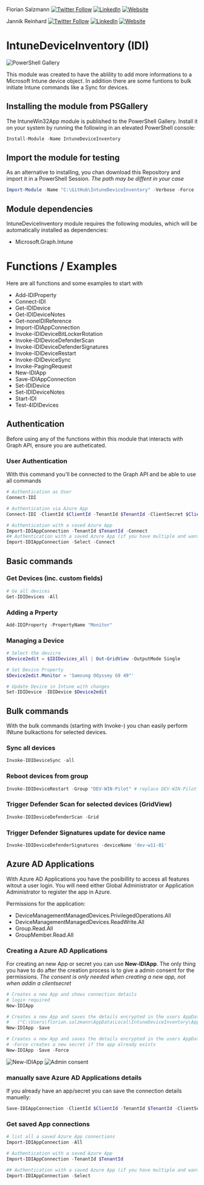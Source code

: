 Florian Salzmann
[![Twitter Follow](https://img.shields.io/badge/Twitter-1DA1F2?style=for-the-badge&logo=twitter&logoColor=white)](https://twitter.com/FlorianSLZ/)  [![LinkedIn](https://img.shields.io/badge/LinkedIn-0077B5?style=for-the-badge&logo=linkedin&logoColor=white)](https://www.linkedin.com/in/fsalzmann/)  [![Website](https://img.shields.io/badge/website-000000?style=for-the-badge&logo=About.me&logoColor=white)](https://scloud.work/en/about)

Jannik Reinhard
[![Twitter Follow](https://img.shields.io/badge/Twitter-1DA1F2?style=for-the-badge&logo=twitter&logoColor=white)](https://twitter.com/jannik_reinhard)  [![LinkedIn](https://img.shields.io/badge/LinkedIn-0077B5?style=for-the-badge&logo=linkedin&logoColor=white)](https://www.linkedin.com/in/jannik-r/)  [![Website](https://img.shields.io/badge/website-000000?style=for-the-badge&logo=About.me&logoColor=white)](https://jannikreinhard.com/)

# IntuneDeviceInventory (IDI)

![PowerShell Gallery](https://img.shields.io/powershellgallery/dt/IntuneDeviceInventory)

This module was created to have the ablility to add more informations to a Microsoft Intune device object. 
In addition there are some funtions to bulk initiate Intune commands like a Sync for devices. 


## Installing the module from PSGallery

The IntuneWin32App module is published to the PowerShell Gallery. Install it on your system by running the following in an elevated PowerShell console:
```PowerShell
Install-Module -Name IntuneDeviceInventory
```

## Import the module for testing

As an alternative to installing, you chan download this Repository and import it in a PowerShell Session. 
*The path may be diffent in your case*
```PowerShell
Import-Module -Name "C:\GitHub\IntuneDeviceInventory" -Verbose -Force
```

## Module dependencies

IntuneDeviceInventory module requires the following modules, which will be automatically installed as dependencies:
- Microsoft.Graph.Intune

# Functions / Examples

Here are all functions and some examples to start with

- Add-IDIProperty
- Connect-IDI
- Get-IDIDevice
- Get-IDIDeviceNotes
- Get-noneIDIReference
- Import-IDIAppConnection
- Invoke-IDIDeviceBitLockerRotation
- Invoke-IDIDeviceDefenderScan
- Invoke-IDIDeviceDefenderSignatures
- Invoke-IDIDeviceRestart
- Invoke-IDIDeviceSync
- Invoke-PagingRequest
- New-IDIApp
- Save-IDIAppConnection
- Set-IDIDevice
- Set-IDIDeviceNotes
- Start-IDI
- Test-4IDIDevices

## Authentication
Before using any of the functions within this module that interacts with Graph API, ensure you are autheticated. 

### User Authentication
With this command you'll be connected to the Graph API and be able to use all commands
```PowerShell
# Authentication as User
Connect-IDI

# Authentication via Azure App
Connect-IDI -ClientId $ClientId -TenantId $TenantId -ClientSecret $ClientSecret

# Authentication with a saved Azure App
Import-IDIAppConnection -TenantId $TenantId -Connect
## Authentication with a saved Azure App (if you have multiple and want to select)
Import-IDIAppConnection -Select -Connect
```

## Basic commands
### Get Devices (inc. custom fields)

```PowerShell
# Ge all devices
Get-IDIDevices -All
```

### Adding a Prperty

```PowerShell
Add-IDIProperty -PropertyName "Monitor"
```

### Managing a Device

```PowerShell
# Select the devicre
$Device2edit = $IDIDevices_all | Out-GridView -OutputMode Single

# Set Device Property
$Device2edit.Monitor = 'Samsung Odyssey G9 49"'

# Update Device in Intune with changes
Set-IDIDevice -IDIDevice $Device2edit
```

## Bulk commands

With the bulk commands (starting with Invoke-) you chan easily perform INtune bulkactions for selected devices. 

### Sync all devices

```PowerShell
Invoke-IDIDeviceSync -all
```

### Reboot devices from group

```PowerShell
Invoke-IDIDeviceRestart -Group "DEV-WIN-Pilot" # replace DEV-WIN-Pilot with your group name
```

### Trigger Defender Scan for selected devices (GridView)

```PowerShell
Invoke-IDIDeviceDefenderScan -Grid
```

### Trigger Defender Signatures update for device name

```PowerShell
Invoke-IDIDeviceDefenderSignatures -deviceName 'dev-w11-01'
```
## Azure AD Applications
With Azure AD Applications you have the posibillity to access all features witout a user login. 
You will need either Global Administrator or Application Administrator to register the app in Azure. 

Permissions for the application:
- DeviceManagementManagedDevices.PrivilegedOperations.All
- DeviceManagementManagedDevices.ReadWrite.All
- Group.Read.All
- GroupMember.Read.All

### Creating a Azure AD Applications
For creating an new App or secret you can use **New-IDIApp**. The only thing you have to do after the creation process is to give a admin consent for the permissions. 
*The consent is only needed when creating a new app, not when addin a clientsecret*
```PowerShell
# Creates a new App and shows connection details
# login required
New-IDIApp

# Creates a new App and saves the details encrypted in the users AppData:
#   ("C:\Users\florian.salzmann\AppData\Local\IntuneDeviceInventory\AppConnection\TenantId.connection")
New-IDIApp -Save

# Creates a new App and saves the details encrypted in the users AppData
# -Force creates a new secret if the app already exists
New-IDIApp -Save -Force
```

![New-IDIApp](https://scloud.work/wp-content/uploads/2022/11/IDI_New-IDIApp.png)
![Admin consent](https://scloud.work/wp-content/uploads/2022/11/IDI_Grant-admin-consent.png)


### manually save Azure AD Applications details
If you already have an app/secret you can save the connection details manuelly:
```PowerShell
Save-IDIAppConnection -ClientId $ClientId -TenantId $TenantId -ClientSecret $ClientSecret
```

### Get saved App connections

```PowerShell
# list all a saved Azure App connections
Import-IDIAppConnection -All

# Authentication with a saved Azure App
Import-IDIAppConnection -TenantId $TenantId

## Authentication with a saved Azure App (if you have multiple and want to select)
Import-IDIAppConnection -Select
```